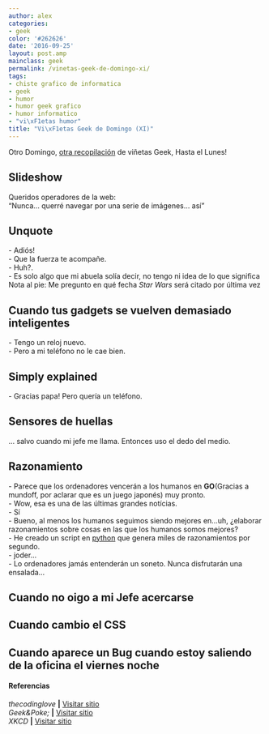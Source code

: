 ```yaml
---
author: alex
categories:
- geek
color: '#262626'
date: '2016-09-25'
layout: post.amp
mainclass: geek
permalink: /vinetas-geek-de-domingo-xi/
tags:
- chiste grafico de informatica
- geek
- humor
- humor geek grafico
- humor informatico
- "vi\xF1etas humor"
title: "Vi\xF1etas Geek de Domingo (XI)"
---
```


Otro Domingo, [otra recopilación][1] de viñetas Geek, Hasta el Lunes!

## Slideshow

<div id="attachment_1905"  class="wp-caption aligncenter">
<a href="/img/2013/09/Slideshow.gif"><amp-img on="tap:lightbox1" role="button" tabindex="0" layout="responsive" class="size-full wp-image-1905" alt="Slideshow" src="/img/2013/09/Slideshow.gif" width="228px" height="285px" /></a>
<p class="wp-caption-text">
    Queridos operadores de la web:<br />“Nunca&#8230; querré navegar por una serie de imágenes&#8230; así”
  </p>
</div>
<p >
</p><p>
<!--more--><!--ad-->
</p>
<h2>
    Unquote
  </h2>
<div id="attachment_1913"  class="wp-caption aligncenter">
<a href="/img/2013/09/Unquote.png"><amp-img on="tap:lightbox1" role="button" tabindex="0" layout="responsive" class="size-full wp-image-1913" alt="Unquote" src="/img/2013/09/Unquote.png" width="291px" height="387px" /></a>
<p class="wp-caption-text">
      - Adiós!<br />- Que la fuerza te acompañe.<br />- Huh?.<br />- Es solo algo que mi abuela solía decir, no tengo ni idea de lo que significa<br />Nota al pie: Me pregunto en qué fecha <em>Star Wars</em> será citado por última vez
    </p>
</div>
<p >
<h2>
      Cuando tus gadgets se vuelven demasiado inteligentes
    </h2>
<div id="attachment_1911"  class="wp-caption aligncenter">
<a href="/img/2013/09/When-your-gadgets-get-too-smart-part-2.jpg"><amp-img on="tap:lightbox1" role="button" tabindex="0" layout="responsive" class="size-full wp-image-1911" alt="Cuando tus gadgets se vuelven demasiado inteligentes" src="/img/2013/09/When-your-gadgets-get-too-smart-part-2.jpg" width="386px" height="564px" /></a>
<p class="wp-caption-text">
        - Tengo un reloj nuevo.<br />- Pero a mi teléfono no le cae bien.
      </p>
</div>
</p><p >
<h2>
        Simply explained
      </h2>
<div id="attachment_1910"  class="wp-caption aligncenter">
<a href="/img/2013/09/Simply-explained.jpg"><amp-img on="tap:lightbox1" role="button" tabindex="0" layout="responsive" class="size-full wp-image-1910" alt="Simply explained" src="/img/2013/09/Simply-explained.jpg" width="354px" height="596px" /></a>
<p class="wp-caption-text">
          - Gracias papa! Pero quería un teléfono.
        </p>
</div>
</p><p >
<h2>
          Sensores de huellas
        </h2>
<div id="attachment_1909"  class="wp-caption aligncenter">
<a href="/img/2013/09/Fingerprint-sensors.jpg"><amp-img on="tap:lightbox1" role="button" tabindex="0" layout="responsive" class="size-full wp-image-1909" alt="Sensores de huellas" src="/img/2013/09/Fingerprint-sensors.jpg" width="353px" height="570px" /></a>
<p class="wp-caption-text">
            &#8230; salvo cuando mi jefe me llama. Entonces uso el dedo del medio.
          </p>
</div>
</p><p >
<h2>
            Razonamiento
          </h2>
<div id="attachment_1912"  class="wp-caption aligncenter">
<a href="/img/2013/09/Reassuring.png"><amp-img on="tap:lightbox1" role="button" tabindex="0" layout="responsive" class="size-full wp-image-1912" alt="Razonamiento" src="/img/2013/09/Reassuring.png" width="740px" height="263px" /></a>
<p class="wp-caption-text">
              - Parece que los ordenadores vencerán a los humanos en <strong>GO</strong>(Gracias a mundoff, por aclarar que es un juego japonés) muy pronto.<br />- Wow, esa es una de las últimas grandes notícias.<br />- Sí<br />- Bueno, al menos los humanos seguimos siendo mejores en&#8230;uh, ¿elaborar razonamientos sobre cosas en las que los humanos somos mejores?<br />- He creado un script en <a href="https://elbauldelprogramador.com/">python</a> que genera miles de razonamientos por segundo.<br />- joder&#8230;<br />- Lo ordenadores jamás entenderán un soneto. Nunca disfrutarán una ensalada&#8230;
            </p>
</div>
</p><p >
<h2>
              Cuando no oigo a mi Jefe acercarse
            </h2>
</p><p>
<a href="/img/2013/09/when-I-dont-hear-my-boss-coming.gif"><amp-img on="tap:lightbox1" role="button" tabindex="0" layout="responsive" alt="Cuando no oigo a mi Jefe acercarse" src="/img/2013/09/when-I-dont-hear-my-boss-coming.gif" width="320px" height="180px" /></a>
</p>
<h2>
              Cuando cambio el CSS
            </h2>
<p>
<a href="/img/2013/09/when-I-change-the-css.gif"><amp-img on="tap:lightbox1" role="button" tabindex="0" layout="responsive" alt="when I change the css" src="/img/2013/09/when-I-change-the-css.gif" width="295px" height="210px" /></a>
</p>
<h2>
              Cuando aparece un Bug cuando estoy saliendo de la oficina el viernes noche
            </h2>
<p>
<a href="/img/2013/09/when-a-bug-appears-when-Im-leaving-the-office-on-friday-night.gif"><amp-img on="tap:lightbox1" role="button" tabindex="0" layout="responsive" alt="Cuando aparece un Bug cuando estoy saliendo de la oficina el viernes noche" src="/img/2013/09/when-a-bug-appears-when-Im-leaving-the-office-on-friday-night.gif" width="300px" height="199px" /></a>
</p>
<h4>
              Referencias
            </h4>
<p>
<em>thecodinglove</em> <strong>|</strong> <a href="http://thecodinglove.com" target="_blank">Visitar sitio</a><br /> <em>Geek&Poke;</em> <strong>|</strong> <a href="http://geek-and-poke.com/" target="_blank">Visitar sitio</a><br /> <em>XKCD</em> <strong>|</strong> <a href="http://xkcd.com/" target="_blank">Visitar sitio</a>
</p>



 [1]: https://elbauldelprogramador.com/ "Viñetas Geek de Domingo"